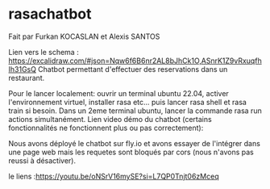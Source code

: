 # rasachatbot
Fait par Furkan KOCASLAN et Alexis SANTOS

Lien vers le schema : https://excalidraw.com/#json=Nqw6f6B6nr2AL8bJhCk1O,ASnrK1Z9vRxuqfhIh31GsQ
Chatbot permettant d'effectuer des reservations dans un restaurant. 

Pour le lancer localement: ouvrir un terminal ubuntu 22.04, activer l'environnement virtuel, installer rasa etc... puis lancer rasa shell et rasa train si besoin. Dans un 2eme terminal ubuntu, lancer la commande rasa run actions simultanément. Lien video démo du chatbot (certains fonctionnalités ne fonctionnent plus ou pas correctement):

Nous avons déployé le chatbot sur fly.io et avons essayer de l'intégrer dans une page web mais les requetes sont bloqués par cors (nous n'avons pas reussi à désactiver).

le liens :https://youtu.be/oNSrV16mySE?si=L7QP0Tnjt06zMceq
